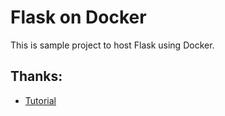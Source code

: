 # Flask on Docker

This is sample project to host Flask using Docker.

## Thanks:

- [Tutorial]('https://medium.com/@doedotdev/docker-flask-a-simple-tutorial-bbcb2f4110b5')
